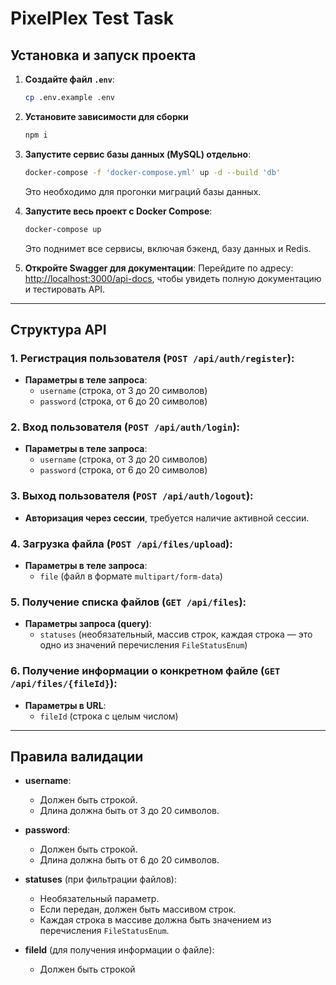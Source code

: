 
# PixelPlex Test Task

## Установка и запуск проекта

1. **Создайте файл `.env`**:
    ```bash
    cp .env.example .env
    ```

2. **Установите зависимости для сборки**
   ```bash 
   npm i
   ```
   
3. **Запустите сервис базы данных (MySQL) отдельно**:
    ```bash
    docker-compose -f 'docker-compose.yml' up -d --build 'db'
    ```
    Это необходимо для прогонки миграций базы данных.

4. **Запустите весь проект с Docker Compose**:
    ```bash
    docker-compose up
    ```
    Это поднимет все сервисы, включая бэкенд, базу данных и Redis.

5. **Откройте Swagger для документации**:
    Перейдите по адресу: [http://localhost:3000/api-docs](http://localhost:3000/api-docs), чтобы увидеть полную документацию и тестировать API.

---

## Структура API

### 1. **Регистрация пользователя** (`POST /api/auth/register`):
- **Параметры в теле запроса**:
  - `username` (строка, от 3 до 20 символов)
  - `password` (строка, от 6 до 20 символов)

### 2. **Вход пользователя** (`POST /api/auth/login`):
- **Параметры в теле запроса**:
  - `username` (строка, от 3 до 20 символов)
  - `password` (строка, от 6 до 20 символов)

### 3. **Выход пользователя** (`POST /api/auth/logout`):
- **Авторизация через сессии**, требуется наличие активной сессии.

### 4. **Загрузка файла** (`POST /api/files/upload`):
- **Параметры в теле запроса**:
  - `file` (файл в формате `multipart/form-data`)

### 5. **Получение списка файлов** (`GET /api/files`):
- **Параметры запроса (query)**:
  - `statuses` (необязательный, массив строк, каждая строка — это одно из значений перечисления `FileStatusEnum`)

### 6. **Получение информации о конкретном файле** (`GET /api/files/{fileId}`):
- **Параметры в URL**:
  - `fileId` (строка с целым числом)

---

## Правила валидации

- **username**:
  - Должен быть строкой.
  - Длина должна быть от 3 до 20 символов.

- **password**:
  - Должен быть строкой.
  - Длина должна быть от 6 до 20 символов.

- **statuses** (при фильтрации файлов):
  - Необязательный параметр.
  - Если передан, должен быть массивом строк.
  - Каждая строка в массиве должна быть значением из перечисления `FileStatusEnum`.

- **fileId** (для получения информации о файле):
  - Должен быть строкой
